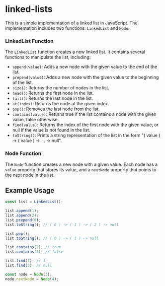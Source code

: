 # linked-lists

This is a simple implementation of a linked list in JavaScript. The implementation includes two functions: 
`LinkedList` and `Node`.

### LinkedList Function
The `LinkedList` function creates a new linked list. 
It contains several functions to manipulate the list, including:

* `append(value)`: Adds a new node with the given value to the end of the list.
* `prepend(value)`: Adds a new node with the given value to the beginning of the list.
* `size()`: Returns the number of nodes in the list.
* `head()`: Returns the first node in the list.
* `tail()`: Returns the last node in the list.
* `at(index)`: Returns the node at the given index.
* `pop()`: Removes the last node from the list.
* `contains(value)`: Returns true if the list contains a node with the given value, false otherwise.
* `find(value)`: Returns the index of the first node with the given value, or null if the value is not found in the list.
* `toString()`: Prints a string representation of the list in the form "( value ) -> ( value ) -> ... -> null".

### Node Function
The `Node` function creates a new node with a given value. 
Each node has a `value` property that stores its value, and a `nextNode` property that points to the next node in the list.

## Example Usage
```javascript
const list = LinkedList();

list.append(1);
list.append(2);
list.prepend(0);
list.toString(); // ( 0 ) -> ( 1 ) -> ( 2 ) -> null

list.pop();
list.toString(); // ( 0 ) -> ( 1 ) -> null

list.contains(2); // true
list.contains(3); // false

list.find(1); // 1
list.find(3); // null

const node = Node(3);
node.nextNode = Node(4);
```